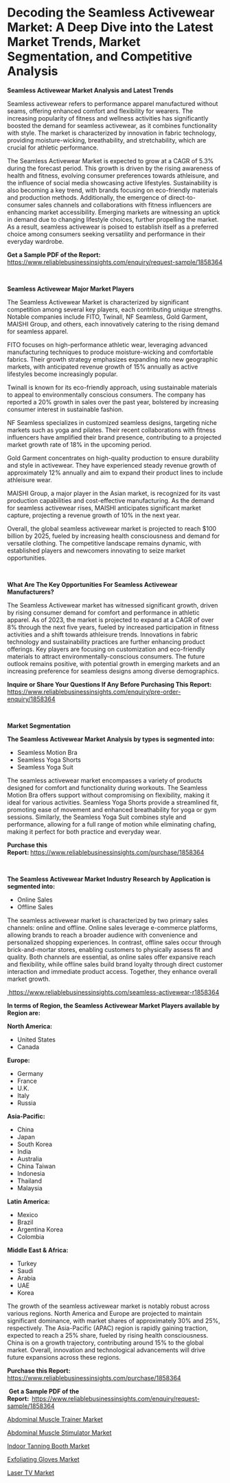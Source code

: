 <p><h1>Decoding the Seamless Activewear Market: A Deep Dive into the Latest Market Trends, Market Segmentation, and Competitive Analysis</h1></p><p><strong>Seamless Activewear Market Analysis and Latest Trends</strong></p>
<p><p>Seamless activewear refers to performance apparel manufactured without seams, offering enhanced comfort and flexibility for wearers. The increasing popularity of fitness and wellness activities has significantly boosted the demand for seamless activewear, as it combines functionality with style. The market is characterized by innovation in fabric technology, providing moisture-wicking, breathability, and stretchability, which are crucial for athletic performance.</p><p>The Seamless Activewear Market is expected to grow at a CAGR of 5.3% during the forecast period. This growth is driven by the rising awareness of health and fitness, evolving consumer preferences towards athleisure, and the influence of social media showcasing active lifestyles. Sustainability is also becoming a key trend, with brands focusing on eco-friendly materials and production methods. Additionally, the emergence of direct-to-consumer sales channels and collaborations with fitness influencers are enhancing market accessibility. Emerging markets are witnessing an uptick in demand due to changing lifestyle choices, further propelling the market. As a result, seamless activewear is poised to establish itself as a preferred choice among consumers seeking versatility and performance in their everyday wardrobe.</p></p>
<p><strong>Get a Sample PDF of the Report:&nbsp;</strong> <a href="https://www.reliablebusinessinsights.com/enquiry/request-sample/1858364?utm_campaign=57&utm_medium=2&utm_source=Github&utm_content=ia&utm_term=09022025&utm_id=seamless-activewear">https://www.reliablebusinessinsights.com/enquiry/request-sample/1858364</a></p>
<p>&nbsp;</p>
<p><strong>Seamless Activewear Major Market Players</strong></p>
<p><p>The Seamless Activewear Market is characterized by significant competition among several key players, each contributing unique strengths. Notable companies include FITO, Twinall, NF Seamless, Gold Garment, MAISHI Group, and others, each innovatively catering to the rising demand for seamless apparel.</p><p>FITO focuses on high-performance athletic wear, leveraging advanced manufacturing techniques to produce moisture-wicking and comfortable fabrics. Their growth strategy emphasizes expanding into new geographic markets, with anticipated revenue growth of 15% annually as active lifestyles become increasingly popular.</p><p>Twinall is known for its eco-friendly approach, using sustainable materials to appeal to environmentally conscious consumers. The company has reported a 20% growth in sales over the past year, bolstered by increasing consumer interest in sustainable fashion.</p><p>NF Seamless specializes in customized seamless designs, targeting niche markets such as yoga and pilates. Their recent collaborations with fitness influencers have amplified their brand presence, contributing to a projected market growth rate of 18% in the upcoming period.</p><p>Gold Garment concentrates on high-quality production to ensure durability and style in activewear. They have experienced steady revenue growth of approximately 12% annually and aim to expand their product lines to include athleisure wear.</p><p>MAISHI Group, a major player in the Asian market, is recognized for its vast production capabilities and cost-effective manufacturing. As the demand for seamless activewear rises, MAISHI anticipates significant market capture, projecting a revenue growth of 10% in the next year.</p><p>Overall, the global seamless activewear market is projected to reach $100 billion by 2025, fueled by increasing health consciousness and demand for versatile clothing. The competitive landscape remains dynamic, with established players and newcomers innovating to seize market opportunities.</p></p>
<p>&nbsp;</p>
<p><strong>What Are The Key Opportunities For Seamless Activewear Manufacturers?</strong></p>
<p><p>The Seamless Activewear market has witnessed significant growth, driven by rising consumer demand for comfort and performance in athletic apparel. As of 2023, the market is projected to expand at a CAGR of over 8% through the next five years, fueled by increased participation in fitness activities and a shift towards athleisure trends. Innovations in fabric technology and sustainability practices are further enhancing product offerings. Key players are focusing on customization and eco-friendly materials to attract environmentally-conscious consumers. The future outlook remains positive, with potential growth in emerging markets and an increasing preference for seamless designs among diverse demographics.</p></p>
<p><strong>Inquire or Share Your Questions If Any Before Purchasing This Report:</strong> <a href="https://www.reliablebusinessinsights.com/enquiry/pre-order-enquiry/1858364?utm_campaign=57&utm_medium=2&utm_source=Github&utm_content=ia&utm_term=09022025&utm_id=seamless-activewear">https://www.reliablebusinessinsights.com/enquiry/pre-order-enquiry/1858364</a></p>
<p>&nbsp;</p>
<p><strong>Market Segmentation</strong></p>
<p><strong>The Seamless Activewear Market Analysis by types is segmented into:</strong></p>
<p><ul><li>Seamless Motion Bra</li><li>Seamless Yoga Shorts</li><li>Seamless Yoga Suit</li></ul></p>
<p><p>The seamless activewear market encompasses a variety of products designed for comfort and functionality during workouts. The Seamless Motion Bra offers support without compromising on flexibility, making it ideal for various activities. Seamless Yoga Shorts provide a streamlined fit, promoting ease of movement and enhanced breathability for yoga or gym sessions. Similarly, the Seamless Yoga Suit combines style and performance, allowing for a full range of motion while eliminating chafing, making it perfect for both practice and everyday wear.</p></p>
<p><strong>Purchase this Report:&nbsp;</strong><a href="https://www.reliablebusinessinsights.com/purchase/1858364?utm_campaign=57&utm_medium=2&utm_source=Github&utm_content=ia&utm_term=09022025&utm_id=seamless-activewear">https://www.reliablebusinessinsights.com/purchase/1858364</a></p>
<p>&nbsp;</p>
<p><strong>The Seamless Activewear Market Industry Research by Application is segmented into:</strong></p>
<p><ul><li>Online Sales</li><li>Offline Sales</li></ul></p>
<p><p>The seamless activewear market is characterized by two primary sales channels: online and offline. Online sales leverage e-commerce platforms, allowing brands to reach a broader audience with convenience and personalized shopping experiences. In contrast, offline sales occur through brick-and-mortar stores, enabling customers to physically assess fit and quality. Both channels are essential, as online sales offer expansive reach and flexibility, while offline sales build brand loyalty through direct customer interaction and immediate product access. Together, they enhance overall market growth.</p></p>
<p><a href="https://www.reliablebusinessinsights.com/seamless-activewear-r1858364?utm_campaign=57&utm_medium=2&utm_source=Github&utm_content=ia&utm_term=09022025&utm_id=seamless-activewear">&nbsp;https://www.reliablebusinessinsights.com/seamless-activewear-r1858364</a></p>
<p><strong>In terms of Region, the Seamless Activewear Market Players available by Region are:</strong></p>
<p>
    <p> <strong> North America: </strong>
        <ul>
            <li>United States</li>
            <li>Canada</li>
        </ul>
        </p> 
    <p> <strong> Europe: </strong>
        <ul>
            <li>Germany</li>
            <li>France</li>
            <li>U.K.</li>
            <li>Italy</li>
            <li>Russia</li>
        </ul>
        </p> 
    <p> <strong> Asia-Pacific: </strong>
        <ul>
            <li>China</li>
            <li>Japan</li>
            <li>South Korea</li>
            <li>India</li>
            <li>Australia</li>
            <li>China Taiwan</li>
            <li>Indonesia</li>
            <li>Thailand</li>
            <li>Malaysia</li>
        </ul>
        </p> 
    <p> <strong> Latin America: </strong>
        <ul>
            <li>Mexico</li>
            <li>Brazil</li>
            <li>Argentina Korea</li>
            <li>Colombia</li>
        </ul>
        </p> 
    <p> <strong> Middle East & Africa: </strong>
        <ul>
            <li>Turkey</li>
            <li>Saudi</li>
            <li>Arabia</li>
            <li>UAE</li>
            <li>Korea</li>
        </ul>
    </p>
    </p>
<p><p>The growth of the seamless activewear market is notably robust across various regions. North America and Europe are projected to maintain significant dominance, with market shares of approximately 30% and 25%, respectively. The Asia-Pacific (APAC) region is rapidly gaining traction, expected to reach a 25% share, fueled by rising health consciousness. China is on a growth trajectory, contributing around 15% to the global market. Overall, innovation and technological advancements will drive future expansions across these regions.</p></p>
<p><strong>Purchase this Report: </strong><a href="https://www.reliablebusinessinsights.com/purchase/1858364?utm_campaign=57&utm_medium=2&utm_source=Github&utm_content=ia&utm_term=09022025&utm_id=seamless-activewear">https://www.reliablebusinessinsights.com/purchase/1858364</a></p>
<p>&nbsp;<strong>Get a Sample PDF of the Report:&nbsp;&nbsp;</strong><a href="https://www.reliablebusinessinsights.com/enquiry/request-sample/1858364?utm_campaign=57&utm_medium=2&utm_source=Github&utm_content=ia&utm_term=09022025&utm_id=seamless-activewear">https://www.reliablebusinessinsights.com/enquiry/request-sample/1858364</a></p>
<p><strong></strong></p>
<p><p><a href="https://github.com/vengatsabibu/Market-Research-Report-List-1/blob/main/abdominal-muscle-trainer-market.md?utm_campaign=57&utm_medium=2&utm_source=Github&utm_content=ia&utm_term=09022025&utm_id=seamless-activewear">Abdominal Muscle Trainer Market</a></p><p><a href="https://github.com/sefathlehki/Market-Research-Report-List-1/blob/main/abdominal-muscle-stimulator-market.md?utm_campaign=57&utm_medium=2&utm_source=Github&utm_content=ia&utm_term=09022025&utm_id=seamless-activewear">Abdominal Muscle Stimulator Market</a></p><p><a href="https://github.com/borgomornar/Market-Research-Report-List-1/blob/main/indoor-tanning-booth-market.md?utm_campaign=57&utm_medium=2&utm_source=Github&utm_content=ia&utm_term=09022025&utm_id=seamless-activewear">Indoor Tanning Booth Market</a></p><p><a href="https://github.com/aqharimbugua3/Market-Research-Report-List-1/blob/main/exfoliating-gloves-market.md?utm_campaign=57&utm_medium=2&utm_source=Github&utm_content=ia&utm_term=09022025&utm_id=seamless-activewear">Exfoliating Gloves Market</a></p><p><a href="https://github.com/rianttegang/Market-Research-Report-List-1/blob/main/laser-tv-market.md?utm_campaign=57&utm_medium=2&utm_source=Github&utm_content=ia&utm_term=09022025&utm_id=seamless-activewear">Laser TV Market</a></p></p>